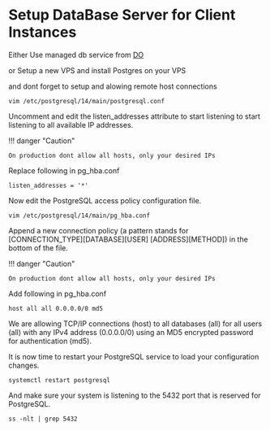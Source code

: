 # Setup DataBase Server for Client Instances

Either Use managed db service from [DO](https://www.digitalocean.com/products/managed-databases-postgresql)



or Setup a new VPS and install Postgres on your VPS 


and dont forget to setup and alowing remote host connections


    vim /etc/postgresql/14/main/postgresql.conf

Uncomment and edit the listen_addresses attribute to start listening to start listening to all available IP addresses.

!!! danger "Caution"

    On production dont allow all hosts, only your desired IPs

Replace following in pg_hba.conf

    listen_addresses = '*'

Now edit the PostgreSQL access policy configuration file.

    vim /etc/postgresql/14/main/pg_hba.conf


Append a new connection policy (a pattern stands for [CONNECTION_TYPE][DATABASE][USER] [ADDRESS][METHOD]) in the bottom of the file.

!!! danger "Caution"

    On production dont allow all hosts, only your desired IPs

Add following in pg_hba.conf

    host all all 0.0.0.0/0 md5

We are allowing TCP/IP connections (host) to all databases (all) for all users (all) with any IPv4 address (0.0.0.0/0) using an MD5 encrypted password for authentication (md5).

It is now time to restart your PostgreSQL service to load your configuration changes.

    systemctl restart postgresql

And make sure your system is listening to the 5432 port that is reserved for PostgreSQL.

    ss -nlt | grep 5432

